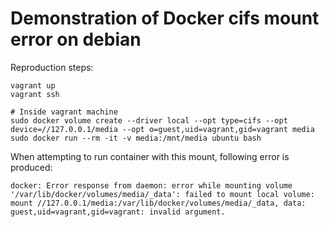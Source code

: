 # Demonstration of Docker cifs mount error on debian

Reproduction steps:

```shell
vagrant up
vagrant ssh

# Inside vagrant machine    
sudo docker volume create --driver local --opt type=cifs --opt device=//127.0.0.1/media --opt o=guest,uid=vagrant,gid=vagrant media
sudo docker run --rm -it -v media:/mnt/media ubuntu bash
```

When attempting to run container with this mount, following error is produced:

```
docker: Error response from daemon: error while mounting volume '/var/lib/docker/volumes/media/_data': failed to mount local volume: mount //127.0.0.1/media:/var/lib/docker/volumes/media/_data, data: guest,uid=vagrant,gid=vagrant: invalid argument.
```
